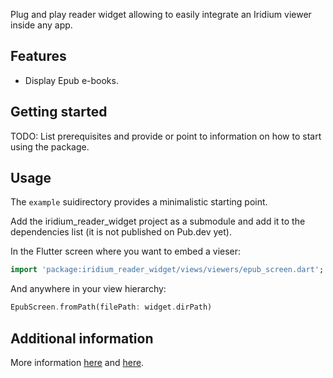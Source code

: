 Plug and play reader widget allowing to easily integrate an Iridium viewer inside any app.

## Features

- Display Epub e-books.

## Getting started

TODO: List prerequisites and provide or point to information on how to
start using the package.

## Usage

The `example` suidirectory provides a minimalistic starting point.

Add the iridium_reader_widget project as a submodule and add it to the dependencies list (it is not published on Pub.dev yet).

In the Flutter screen where you want to embed a vieser:

```dart
import 'package:iridium_reader_widget/views/viewers/epub_screen.dart';
```

And anywhere in your view hierarchy:

```dart
EpubScreen.fromPath(filePath: widget.dirPath)
```

## Additional information

More information [here](https://github.com/Mantano/Iridium) and [here](https://iridium.rocks).